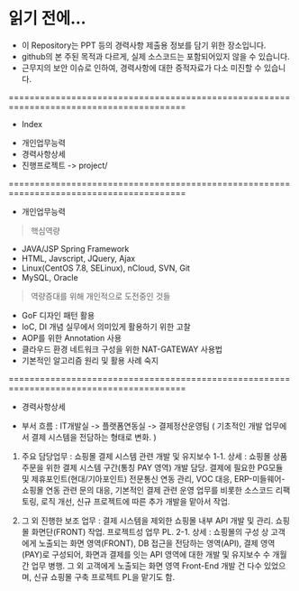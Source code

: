 # 읽기 전에...
- 이 Repository는 PPT 등의 경력사항 제출용 정보를 담기 위한 장소입니다.
- github의 본 주된 목적과 다르게, 실제 소스코드는 포함되어있지 않을 수 있습니다.
- 근무지의 보안 이슈로 인하여, 경력사항에 대한 증적자료가 다소 미진할 수 있습니다.

========================================================================================

* Index
- 개인업무능력
- 경력사항상세
- 진행프로젝트 -> project/

========================================================================================

* 개인업무능력
 > 핵심역량
  - JAVA/JSP Spring Framework
  - HTML, Javscript, JQuery, Ajax
  - Linux(CentOS 7.8, SELinux), nCloud, SVN, Git
  - MySQL, Oracle
 > 역량증대를 위해 개인적으로 도전중인 것들
  - GoF 디자인 패턴 활용
  - IoC, DI 개념 실무에서 의미있게 활용하기 위한 고찰
  - AOP를 위한 Annotation 사용
  - 클라우드 환경 네트워크 구성을 위한 NAT-GATEWAY 사용법
  - 기본적인 알고리즘 원리 및 활용 사례 숙지

========================================================================================

* 경력사항상세
 - 부서 흐름 : IT개발실 -> 플랫폼연동실 -> 결제정산운영팀
  ( 기초적인 개발 업무에서 결제 시스템을 전담하는 형태로 변화. )

 1. 주요 담당업무 : 쇼핑몰 결제 시스템 관련 개발 및 유지보수
  1-1. 상세 : 쇼핑몰 상품 주문을 위한 결제 시스템 구간(통칭 PAY 영역) 개발 담당. 결제에 필요한 PG모듈 및 제휴포인트(현대/기아포인트) 전문통신 연동 관리, VOC 대응, ERP-미들웨어-쇼핑몰 연동 관련 문의 대응, 기본적인 결제 관련 운영 업무를 비롯한 소스코드 리팩토링, 로직 개선, 신규 프로젝트에 따른 추가 개발을 맡아서 작업.

 2. 그 외 진행한 보조 업무 : 결제 시스템을 제외한 쇼핑몰 내부 API 개발 및 관리. 쇼핑몰 화면단(FRONT) 작업. 프로젝트성 업무 PL.
  2-1. 상세 : 쇼핑몰의 구성 상 고객에게 노출되는 화면 영역(FRONT), DB 접근을 전담하는 영역(API), 결제 영역(PAY)로 구성되어, 화면과 결제를 잇는 API 영역에 대한 개발 및 유지보수 수 개월 간 업무 병행. 그 외 고객에게 노출되는 화면 영역 Front-End 개발 건 다수 있었으며, 신규 쇼핑몰 구축 프로젝트 PL을 맡기도 함.

